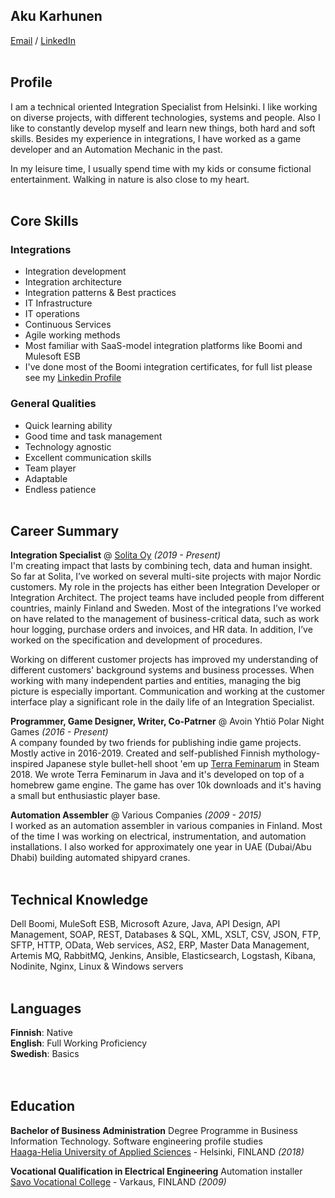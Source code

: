 ## Aku Karhunen

[Email](mailto:karhunenaku@gmail.com) / [LinkedIn](https://www.linkedin.com/in/aku-karhunen/)
<br><br>

## Profile
I am a technical oriented Integration Specialist from Helsinki. I like working on diverse projects, with different technologies, systems and people. Also I like to constantly develop myself and learn new things, both hard and soft skills. Besides my experience in integrations, I have worked as a game developer and an Automation Mechanic in the past.

In my leisure time, I usually spend time with my kids or consume fictional entertainment.
Walking in nature is also close to my heart.
<br><br>

## Core Skills

### Integrations
  - Integration development
  - Integration architecture
  - Integration patterns & Best practices
  - IT Infrastructure
  - IT operations
  - Continuous Services
  - Agile working methods
  - Most familiar with SaaS-model integration platforms like Boomi and Mulesoft ESB
  - I've done most of the Boomi integration certificates, for full list please see my [Linkedin Profile](https://www.linkedin.com/in/aku-karhunen/)

### General Qualities
  - Quick learning ability
  - Good time and task management
  - Technology agnostic
  - Excellent communication skills
  - Team player 
  - Adaptable
  - Endless patience
<br><br>

## Career Summary

**Integration Specialist** @ [Solita Oy](https://www.solita.fi/) _(2019 - Present)_ <br>
I'm creating impact that lasts by combining tech, data and human insight. So far at Solita, I’ve worked on several multi-site projects with major Nordic customers. My role in the projects has either been Integration Developer or Integration Architect. The project teams have included people from different countries, mainly Finland and Sweden. Most of the integrations I’ve worked on have related to the management of business-critical data, such as work hour logging, purchase orders and invoices, and HR data. In addition, I’ve worked on the specification and development of procedures.

Working on different customer projects has improved my understanding of different customers' background systems and business processes. When working with many independent parties and entities, managing the big picture is especially important. Communication and working at the customer interface play a significant role in the daily life of an Integration Specialist.
<br>

**Programmer, Game Designer, Writer, Co-Patrner** @ Avoin Yhtiö Polar Night Games _(2016 - Present)_ <br>
A company founded by two friends for publishing indie game projects. Mostly active in 2016-2019. Created and self-published Finnish mythology-inspired Japanese style bullet-hell shoot 'em up [Terra Feminarum](https://store.steampowered.com/app/796380/Terra_Feminarum/) in Steam 2018. We wrote Terra Feminarum in Java and it's developed on top of a homebrew game engine. The game has over 10k downloads and it's having a small but enthusiastic player base.
<br>

**Automation Assembler** @ Various Companies _(2009 - 2015)_ <br>
I worked as an automation assembler in various companies in Finland. Most of the time I was working on
electrical, instrumentation, and automation installations. I also worked for approximately one
year in UAE (Dubai/Abu Dhabi) building automated shipyard cranes.
<br><br>

## Technical Knowledge
Dell Boomi, MuleSoft ESB, Microsoft Azure, Java, API Design, API Management, SOAP, REST, Databases & SQL, XML, XSLT, CSV, JSON, FTP, SFTP, HTTP, OData, Web services, AS2, ERP, Master Data Management, Artemis MQ, RabbitMQ, Jenkins, Ansible, Elasticsearch, Logstash, Kibana, Nodinite, Nginx, Linux & Windows servers
<br><br>

## Languages

**Finnish**: Native <br>
**English**: Full Working Proficiency <br>
**Swedish**: Basics <br>
<br><br>

## Education

**Bachelor of Business Administration** Degree Programme in Business Information Technology. Software engineering profile studies<br>
[Haaga-Helia University of Applied Sciences](https://www.haaga-helia.fi/en) - Helsinki, FINLAND _(2018)_ <br>

**Vocational Qualification in Electrical Engineering** Automation installer<br>
[Savo Vocational College](https://sakky.fi/en) - Varkaus, FINLAND _(2009)_
